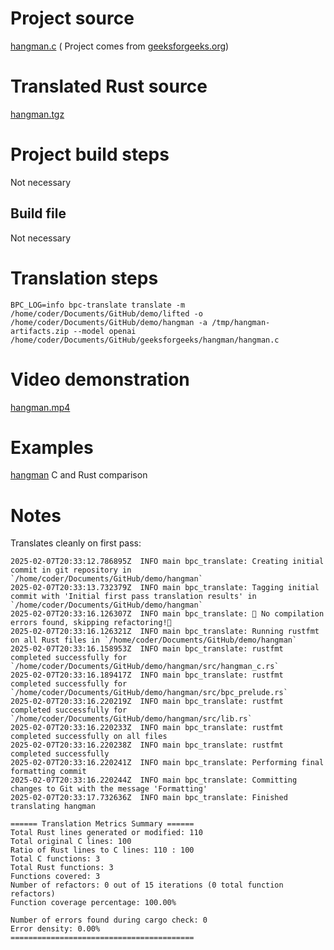 # Project source

[hangman.c](hangman.c) (
Project comes from [geeksforgeeks.org](https://www.geeksforgeeks.org/hangman-game-in-c/))


# Translated Rust source

[hangman.tgz](hangman.tgz)

# Project build steps

Not necessary

## Build file

Not necessary

# Translation steps

```
BPC_LOG=info bpc-translate translate -m /home/coder/Documents/GitHub/demo/lifted -o /home/coder/Documents/GitHub/demo/hangman -a /tmp/hangman-artifacts.zip --model openai /home/coder/Documents/GitHub/geeksforgeeks/hangman/hangman.c
```

# Video demonstration

[hangman.mp4](hangman.mp4)

# Examples 

[hangman](hangman.png) C and Rust comparison

# Notes

Translates cleanly on first pass:

```
2025-02-07T20:33:12.786895Z  INFO main bpc_translate: Creating initial commit in git repository in `/home/coder/Documents/GitHub/demo/hangman`
2025-02-07T20:33:13.732379Z  INFO main bpc_translate: Tagging initial commit with 'Initial first pass translation results' in `/home/coder/Documents/GitHub/demo/hangman`
2025-02-07T20:33:16.126307Z  INFO main bpc_translate: 🎯 No compilation errors found, skipping refactoring!🎯
2025-02-07T20:33:16.126321Z  INFO main bpc_translate: Running rustfmt on all Rust files in `/home/coder/Documents/GitHub/demo/hangman`
2025-02-07T20:33:16.158953Z  INFO main bpc_translate: rustfmt completed successfully for `/home/coder/Documents/GitHub/demo/hangman/src/hangman_c.rs`
2025-02-07T20:33:16.189417Z  INFO main bpc_translate: rustfmt completed successfully for `/home/coder/Documents/GitHub/demo/hangman/src/bpc_prelude.rs`
2025-02-07T20:33:16.220219Z  INFO main bpc_translate: rustfmt completed successfully for `/home/coder/Documents/GitHub/demo/hangman/src/lib.rs`
2025-02-07T20:33:16.220233Z  INFO main bpc_translate: rustfmt completed successfully on all files
2025-02-07T20:33:16.220238Z  INFO main bpc_translate: rustfmt completed successfully
2025-02-07T20:33:16.220241Z  INFO main bpc_translate: Performing final formatting commit
2025-02-07T20:33:16.220244Z  INFO main bpc_translate: Committing changes to Git with the message 'Formatting'
2025-02-07T20:33:17.732636Z  INFO main bpc_translate: Finished translating hangman

====== Translation Metrics Summary ======
Total Rust lines generated or modified: 110
Total original C lines: 100
Ratio of Rust lines to C lines: 110 : 100
Total C functions: 3
Total Rust functions: 3
Functions covered: 3
Number of refactors: 0 out of 15 iterations (0 total function refactors)
Function coverage percentage: 100.00%

Number of errors found during cargo check: 0
Error density: 0.00%
=========================================

```

